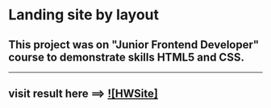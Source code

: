 # Landing site by layout

## This project was on "Junior Frontend Developer" course to demonstrate skills HTML5 and CSS.


----
## visit result here ==> [![HWSite]](https://rokokos97.github.io/SkillFactory_homework_landing/)
